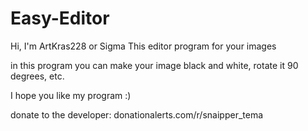 # Easy-Editor
Hi, I'm ArtKras228 or Sigma
 This editor program for your images
 
in this program you can make your image black and white, rotate it 90 degrees, etc.

I hope you like my program :)


donate to the developer: donationalerts.com/r/snaipper_tema
